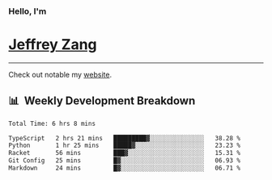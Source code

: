 
### Hello, I'm 
# [Jeffrey Zang](https://www.linkedin.com/in/jeffreyzang/)

---

Check out notable my [website](http://jeffreyzang.com/).

## 📊 &nbsp;Weekly Development Breakdown
<!--START_SECTION:waka-->

```txt
Total Time: 6 hrs 8 mins

TypeScript   2 hrs 21 mins   █████████▓░░░░░░░░░░░░░░░   38.28 %
Python       1 hr 25 mins    █████▓░░░░░░░░░░░░░░░░░░░   23.23 %
Racket       56 mins         ███▓░░░░░░░░░░░░░░░░░░░░░   15.31 %
Git Config   25 mins         █▓░░░░░░░░░░░░░░░░░░░░░░░   06.93 %
Markdown     24 mins         █▓░░░░░░░░░░░░░░░░░░░░░░░   06.71 %
```

<!--END_SECTION:waka-->

